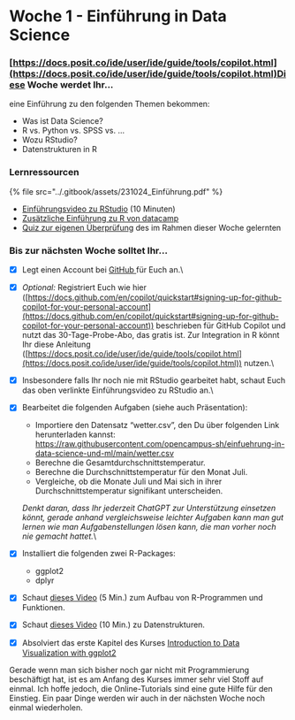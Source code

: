 # Woche 1 - Einführung in Data Science

### [https://docs.posit.co/ide/user/ide/guide/tools/copilot.html](https://docs.posit.co/ide/user/ide/guide/tools/copilot.html)Diese Woche werdet Ihr...

eine Einführung zu den folgenden Themen bekommen:

* Was ist Data Science?&#x20;
* R vs. Python vs. SPSS vs. ...
* Wozu RStudio?
* Datenstrukturen in R

### Lernressourcen

{% file src="../.gitbook/assets/231024_Einführung.pdf" %}

* [Einführungsvideo zu RStudio](https://www.youtube.com/watch?v=tyvEHQszZJs) (10 Minuten)
* [Zusätzliche Einführung zu R von datacamp](https://www.datacamp.com/courses/free-introduction-to-r)
* [Quiz zur eigenen Überprüfung](https://forms.office.com/Pages/ResponsePage.aspx?id=o8B0DUIn4UCcYfg2EvvW945sLsRCRj5HsCC5DsYMVPZUNktUU0NRWUFNR1kzS0RDTjVUVVhPTEZZNC4u) des im Rahmen dieser Woche gelernten

### Bis zur nächsten Woche solltet Ihr...

* [x] Legt einen Account bei [GitHub ](https://github.com/join?ref\_cta=Sign+up\&ref\_loc=header+logged+out\&ref\_page=%2F\&source=header-home)für Euch an.\

* [x] _Optional:_ Registriert Euch wie hier ([https://docs.github.com/en/copilot/quickstart#signing-up-for-github-copilot-for-your-personal-account](https://docs.github.com/en/copilot/quickstart#signing-up-for-github-copilot-for-your-personal-account)) beschrieben für GitHub Copilot und nutzt das 30-Tage-Probe-Abo, das gratis ist. Zur Integration in R könnt Ihr diese Anleitung ([https://docs.posit.co/ide/user/ide/guide/tools/copilot.html](https://docs.posit.co/ide/user/ide/guide/tools/copilot.html)) nutzen.\

* [x] Insbesondere falls Ihr noch nie mit RStudio gearbeitet habt, schaut Euch das oben verlinkte Einführungsvideo zu RStudio an.\

*   [x] Bearbeitet die folgenden Aufgaben (siehe auch Präsentation):

    * Importiere den Datensatz “wetter.csv”, den Du über folgenden Link herunterladen kannst:\
      https://raw.githubusercontent.com/opencampus-sh/einfuehrung-in-data-science-und-ml/main/wetter.csv
    * Berechne die Gesamtdurchschnittstemperatur.
    * Berechne die Durchschnittstemperatur für den Monat Juli.
    * Vergleiche, ob die Monate Juli und Mai sich in ihrer Durchschnittstemperatur signifikant unterscheiden.

    _Denkt daran, dass Ihr jederzeit ChatGPT zur Unterstützung einsetzen könnt, gerade anhand vergleichsweise leichter Aufgaben kann man gut lernen wie man Aufgabenstellungen lösen kann, die man vorher noch nie gemacht hattet._\

* [x] Installiert die folgenden zwei R-Packages:
  * ggplot2
  * dplyr
* [x] Schaut [dieses Video](https://vimeo.com/819406301?share=copy) (5 Min.) zum Aufbau von R-Programmen und Funktionen.
* [x] Schaut [dieses Video](https://vimeo.com/819428195?share=copy) (10 Min.) zu Datenstrukturen.
* [x] Absolviert das erste Kapitel des Kurses [Introduction to Data Visualization with ggplot2](https://campus.datacamp.com/courses/data-visualization-with-ggplot2-1)

Gerade wenn man sich bisher noch gar nicht mit Programmierung beschäftigt hat, ist es am Anfang des Kurses immer sehr viel Stoff auf einmal. Ich hoffe jedoch, die Online-Tutorials sind eine gute Hilfe für den Einstieg. Ein paar Dinge werden wir auch in der nächsten Woche noch einmal wiederholen.
